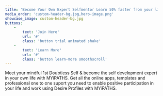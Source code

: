```yaml
---
title: 'Become Your Own Expert Selfmentor Learn 50% faster from your life & work experiences'
media_order: 'custom-header-bg.jpg,hero-image.png'
showcase_image: custom-header-bg.jpg
buttons:
    -
        text: 'Join Here'
        url: '#'
        class: 'button trial animated shake'
    -
        text: 'Learn More'
        url: '#'
        class: 'button learn-more smoothscroll'
---
```


Meet your mindful 1st Doubtless Self & become the self development expert in your own life with MYiPATHS. Get all the online apps, templates and professional one to one suport you need to enable positive participation in your life and work using Desire Profiles with MYiPATHS.


